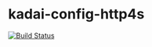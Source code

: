 # kadai-config-http4s

[![Build Status](https://travis-ci.org/solar/kadai-config-http4s.svg?branch=master)](https://travis-ci.org/solar/kadai-config-http4s)
